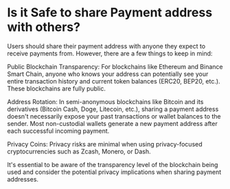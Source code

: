 # Is it Safe to share Payment address with others?

Users should share their payment address with anyone they expect to receive payments from. However, there are a few things to keep in mind: 

Public Blockchain Transparency: For blockchains like Ethereum and Binance Smart Chain, anyone who knows your address can potentially see your entire transaction history and current token balances (ERC20, BEP20, etc.). These blockchains are fully public. 

Address Rotation: In semi-anonymous blockchains like Bitcoin and its derivatives (Bitcoin Cash, Doge, Litecoin, etc.), sharing a payment address doesn't necessarily expose your past transactions or wallet balances to the sender. Most non-custodial wallets generate a new payment address after each successful incoming payment. 

Privacy Coins: Privacy risks are minimal when using privacy-focused cryptocurrencies such as Zcash, Monero, or Dash. 

It's essential to be aware of the transparency level of the blockchain being used and consider the potential privacy implications when sharing payment addresses. 
